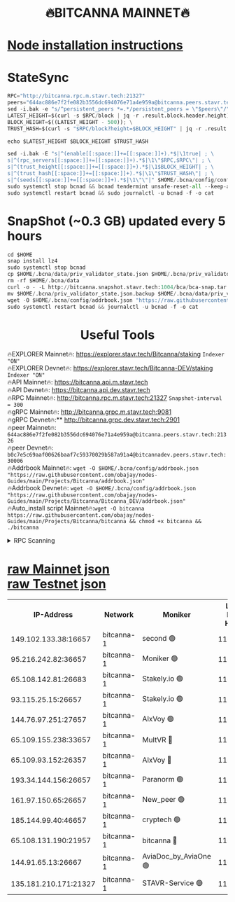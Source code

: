 <h1 align="center"> 🔥BITCANNA MAINNET🔥</h1>


[Node installation instructions](https://github.com/obajay/nodes-Guides/tree/main/Projects/Bitcanna)
=

# StateSync
```python
RPC="http://bitcanna.rpc.m.stavr.tech:21327"
peers="644ac886e7f2fe082b3556dc694076e71a4e959a@bitcanna.peers.stavr.tech:21326"
sed -i.bak -e "s/^persistent_peers *=.*/persistent_peers = \"$peers\"/" $HOME/.bcna/config/config.toml
LATEST_HEIGHT=$(curl -s $RPC/block | jq -r .result.block.header.height); \
BLOCK_HEIGHT=$((LATEST_HEIGHT - 500)); \
TRUST_HASH=$(curl -s "$RPC/block?height=$BLOCK_HEIGHT" | jq -r .result.block_id.hash)

echo $LATEST_HEIGHT $BLOCK_HEIGHT $TRUST_HASH

sed -i.bak -E "s|^(enable[[:space:]]+=[[:space:]]+).*$|\1true| ; \
s|^(rpc_servers[[:space:]]+=[[:space:]]+).*$|\1\"$RPC,$RPC\"| ; \
s|^(trust_height[[:space:]]+=[[:space:]]+).*$|\1$BLOCK_HEIGHT| ; \
s|^(trust_hash[[:space:]]+=[[:space:]]+).*$|\1\"$TRUST_HASH\"| ; \
s|^(seeds[[:space:]]+=[[:space:]]+).*$|\1\"\"|" $HOME/.bcna/config/config.toml
sudo systemctl stop bcnad && bcnad tendermint unsafe-reset-all --keep-addr-book
sudo systemctl restart bcnad && sudo journalctl -u bcnad -f -o cat
```
# SnapShot (~0.3 GB) updated every 5 hours
```python
cd $HOME
snap install lz4
sudo systemctl stop bcnad
cp $HOME/.bcna/data/priv_validator_state.json $HOME/.bcna/priv_validator_state.json.backup
rm -rf $HOME/.bcna/data
curl -o - -L http://bitcanna.snapshot.stavr.tech:1004/bca/bca-snap.tar.lz4 | lz4 -c -d - | tar -x -C $HOME/.bcna --strip-components 2
mv $HOME/.bcna/priv_validator_state.json.backup $HOME/.bcna/data/priv_validator_state.json
wget -O $HOME/.bcna/config/addrbook.json "https://raw.githubusercontent.com/obajay/nodes-Guides/main/Projects/Bitcanna/addrbook.json"
sudo systemctl restart bcnad && journalctl -u bcnad -f -o cat
```

 <h1 align="center"> Useful Tools</h1>

🔥EXPLORER Mainnet🔥:    https://explorer.stavr.tech/Bitcanna/staking          `Indexer "ON"` \
🔥EXPLORER Devnet🔥:     https://explorer.stavr.tech/Bitcanna-DEV/staking     `Indexer "ON"` \
🔥API Mainnet🔥:         https://bitcanna.api.m.stavr.tech \
🔥API Devnet🔥:          https://bitcanna.api.dev.stavr.tech \
🔥RPC Mainnet🔥:         http://bitcanna.rpc.m.stavr.tech:21327         `Snapshot-interval = 300` \
🔥gRPC Mainnet🔥:        http://bitcanna.grpc.m.stavr.tech:9081 \
🔥gRPC Devnet🔥:**       http://bitcanna.grpc.dev.stavr.tech:2901 \
🔥peer Mainnet🔥:        `644ac886e7f2fe082b3556dc694076e71a4e959a@bitcanna.peers.stavr.tech:21326` \
🔥peer Devnet🔥:         `b0c7e5c69aaf00626baaf7c59370029b587a91a4@bitcannadev.peers.stavr.tech:30006` \
🔥Addrbook Mainnet🔥:    ```wget -O $HOME/.bcna/config/addrbook.json "https://raw.githubusercontent.com/obajay/nodes-Guides/main/Projects/Bitcanna/addrbook.json"``` \
🔥Addrbook Devnet🔥:    ```wget -O $HOME/.bcna/config/addrbook.json "https://raw.githubusercontent.com/obajay/nodes-Guides/main/Projects/Bitcanna/Bitcanna_DEV/addrbook.json"``` \
🔥Auto_install script Mainnet🔥:```wget -O bitcanna https://raw.githubusercontent.com/obajay/nodes-Guides/main/Projects/Bitcanna/bitcanna && chmod +x bitcanna && ./bitcanna```



<details>
<summary>RPC Scanning</summary>

<h2 align="center"> We scan nodes in real time every 4 hours. And we provide the final result of RPC endpoints.
We cannot influence the operation of these nodes in any way. </h2>


```python
If Voting Power is higher than 0 --> then the Node is a validator of the network and may be subject to attack and be a potential threat to the chain.
```
```python
We marked such validators with a red symbol
```

</details>

[raw Mainnet json](https://rpc-check.bcam.stavr.tech/bcam/rpc-bcam-result.json) \
[raw Testnet json](https://github.com/obajay/StateSync-snapshots/tree/main/Projects/Bitcanna/Rpc-Check-Testnet)
=



<table><tr><th>IP-Address</th><th>Network</th><th>Moniker</th><th>Latest Block Height</th><th>Earliest Block Height</th><th>Catching Up</th><th>Tx Index</th><th>Voting Power</th><th>Scan Time</th></tr><tr><td>149.102.133.38:16657</td><td>bitcanna-1</td><td>second 🟢</td><td>11633727</td><td>1</td><td>False</td><td>on</td><td>0</td><td>2023-12-11T19:07:06.358229655UTC</td></tr><tr><td>95.216.242.82:36657</td><td>bitcanna-1</td><td>Moniker 🟢</td><td>11633719</td><td>5776907</td><td>False</td><td>on</td><td>0</td><td>2023-12-11T19:06:21.535500568UTC</td></tr><tr><td>65.108.142.81:26683</td><td>bitcanna-1</td><td>Stakely.io 🟢</td><td>11633722</td><td>6152001</td><td>False</td><td>on</td><td>0</td><td>2023-12-11T19:06:36.930223394UTC</td></tr><tr><td>93.115.25.15:26657</td><td>bitcanna-1</td><td>Stakely.io 🟢</td><td>11633720</td><td>6520001</td><td>False</td><td>on</td><td>0</td><td>2023-12-11T19:06:30.458593752UTC</td></tr><tr><td>144.76.97.251:27657</td><td>bitcanna-1</td><td>AlxVoy 🟢</td><td>11633725</td><td>8805201</td><td>False</td><td>on</td><td>0</td><td>2023-12-11T19:06:57.836430328UTC</td></tr><tr><td>65.109.155.238:33657</td><td>bitcanna-1</td><td>MultVR 🔴</td><td>11633723</td><td>9933415</td><td>False</td><td>on</td><td>349705</td><td>2023-12-11T19:06:43.853210842UTC</td></tr><tr><td>65.109.93.152:26357</td><td>bitcanna-1</td><td>AlxVoy 🔴</td><td>11633727</td><td>10824001</td><td>False</td><td>on</td><td>1391603</td><td>2023-12-11T19:07:06.915477303UTC</td></tr><tr><td>193.34.144.156:26657</td><td>bitcanna-1</td><td>Paranorm 🟢</td><td>11633724</td><td>10961301</td><td>False</td><td>on</td><td>0</td><td>2023-12-11T19:06:48.579264497UTC</td></tr><tr><td>161.97.150.65:26657</td><td>bitcanna-1</td><td>New_peer 🟢</td><td>11633722</td><td>11334001</td><td>False</td><td>on</td><td>0</td><td>2023-12-11T19:06:37.319087906UTC</td></tr><tr><td>185.144.99.40:46657</td><td>bitcanna-1</td><td>cryptech 🟢</td><td>11633719</td><td>11528001</td><td>False</td><td>on</td><td>0</td><td>2023-12-11T19:06:19.121965446UTC</td></tr><tr><td>65.108.131.190:21957</td><td>bitcanna-1</td><td>bitcanna 🔴</td><td>11633724</td><td>11533724</td><td>False</td><td>on</td><td>408319</td><td>2023-12-11T19:06:48.317668914UTC</td></tr><tr><td>144.91.65.13:26667</td><td>bitcanna-1</td><td>AviaDoc_by_AviaOne 🟢</td><td>11633724</td><td>11621001</td><td>False</td><td>on</td><td>0</td><td>2023-12-11T19:06:53.046055889UTC</td></tr><tr><td>135.181.210.171:21327</td><td>bitcanna-1</td><td>STAVR-Service 🟢</td><td>11633725</td><td>11632001</td><td>False</td><td>on</td><td>0</td><td>2023-12-11T19:06:57.520626368UTC</td></tr></table>
